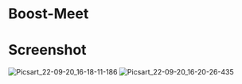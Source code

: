 # Boost-Meet
# Screenshot
![Picsart_22-09-20_16-18-11-186](https://user-images.githubusercontent.com/112925756/191239872-2730a50d-4581-4804-b64f-4272f94ffd25.jpg)
![Picsart_22-09-20_16-20-26-435](https://user-images.githubusercontent.com/112925756/191240105-eabf8071-7dbe-455d-9c55-2ba7f89ee533.jpg)

